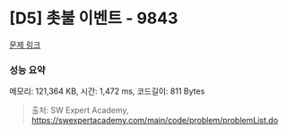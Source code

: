 # [D5] 촛불 이벤트 - 9843 

[문제 링크](https://swexpertacademy.com/main/code/problem/problemDetail.do?contestProbId=AXGBKzuaPOoDFAXR) 

### 성능 요약

메모리: 121,364 KB, 시간: 1,472 ms, 코드길이: 811 Bytes



> 출처: SW Expert Academy, https://swexpertacademy.com/main/code/problem/problemList.do